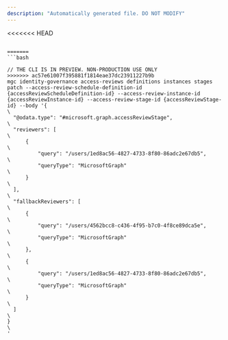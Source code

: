 ```yaml
---
description: "Automatically generated file. DO NOT MODIFY"
---
```


<<<<<<< HEAD
```cli

=======
```bash

// THE CLI IS IN PREVIEW. NON-PRODUCTION USE ONLY
>>>>>>> ac57e61007f395881f1814eae37dc23911227b9b
mgc identity-governance access-reviews definitions instances stages patch --access-review-schedule-definition-id {accessReviewScheduleDefinition-id} --access-review-instance-id {accessReviewInstance-id} --access-review-stage-id {accessReviewStage-id} --body '{\
  "@odata.type": "#microsoft.graph.accessReviewStage",\
  "reviewers": [\
      {\
          "query": "/users/1ed8ac56-4827-4733-8f80-86adc2e67db5",\
          "queryType": "MicrosoftGraph"\
      }\
  ],\
  "fallbackReviewers": [\
      {\
          "query": "/users/4562bcc8-c436-4f95-b7c0-4f8ce89dca5e",\
          "queryType": "MicrosoftGraph"\
      },\
      {\
          "query": "/users/1ed8ac56-4827-4733-8f80-86adc2e67db5",\
          "queryType": "MicrosoftGraph"\
      }\
  ]\
}\
'

```